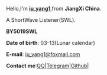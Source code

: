 Hello,I'm **[iu_yang1][1]**,from **JiangXi China**.

A ShortWave Listener(SWL).

**BY5019SWL**

**Date of birth**: 03-13(Lunar calendar)

**E-mail**: [iu_yang1@foxmail.com][2]

**Contact me**:[QQ][3]|[Telegram][4]|[Github][5]|


  [1]: https://orcid.org/0009-0006-0525-2081
  [2]: mailto:iu_yang1@foxmail.com
  [3]: https://qm.qq.com/q/U9yD3H9QWu
  [4]: https://t.me/iu_yang1
  [5]: https://github.com/Iu-yang1
